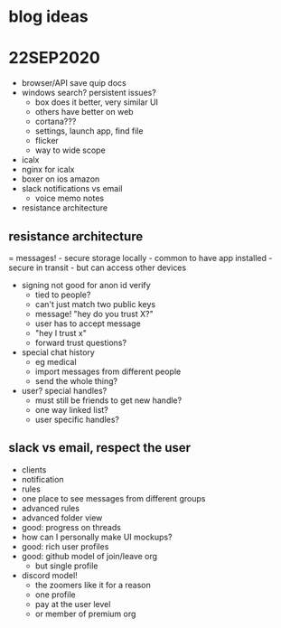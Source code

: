 # blog ideas
# 22SEP2020

- browser/API save quip docs
- windows search? persistent issues?
    - box does it better, very similar UI
    - others have better on web
    - cortana???
    - settings, launch app, find file
    - flicker
    - way to wide scope
- icalx
- nginx for icalx
- boxer on ios amazon
- slack notifications vs email
    - voice memo notes
- resistance architecture

## resistance architecture
= messages! 
    - secure storage locally
    - common to have app installed
    - secure in transit
    - but can access other devices
- signing not good for anon id verify
    - tied to people?
    - can't just match two public keys
    - message! "hey do you trust X?"
    - user has to accept message
    - "hey I trust x"
    - forward trust questions?
- special chat history
    - eg medical
    - import messages from different people
    - send the whole thing?
- user? special handles?
    - must still be friends to get new handle?
    - one way linked list?
    - user specific handles?

## slack vs email, respect the user
- clients
- notification
- rules
- one place to see messages from different groups
- advanced rules
- advanced folder view
- good: progress on threads
- how can I personally make UI mockups?
- good: rich user profiles
- good: github model of join/leave org
    - but single profile
- discord model!
    - the zoomers like it for a reason
    - one profile
    - pay at the user level
    - or member of premium org
